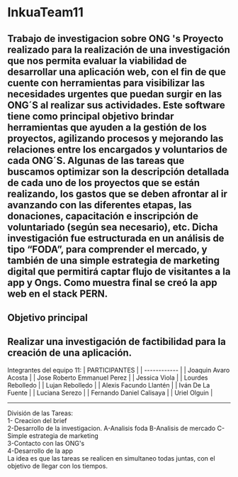 # InkuaTeam11
Trabajo de investigacion sobre ONG  's
Proyecto realizado para la realización de una investigación que nos permita evaluar la viabilidad de desarrollar una aplicación web, con el fin de que cuente con herramientas para visibilizar las necesidades urgentes que puedan surgir en las ONG´S al realizar sus actividades.
Este software tiene como principal objetivo brindar herramientas que ayuden a la gestión de los proyectos, agilizando procesos y mejorando las relaciones entre los encargados y voluntarios de cada ONG´S.
Algunas de las tareas que buscamos optimizar son la descripción detallada de cada uno de los proyectos que se están realizando, los gastos que se deben afrontar al ir avanzando con las diferentes etapas, las donaciones, capacitación e inscripción de voluntariado (según sea necesario), etc.
Dicha investigación fue estructurada en un análisis de tipo “FODA”, para comprender el mercado, y también de una simple estrategia de marketing digital que permitirá captar flujo de visitantes a la app y Ongs. Como muestra final se creó la app web en el stack PERN.
----------------------------------------------------------------------------------------------------------------------------------------------------------------------------------------
## Objetivo principal
Realizar una investigación de factibilidad para la creación de una aplicación.
-----------------------------------------------------------------------------------------------------------------------------------------------------------------------------------------
Integrantes del equipo 11:
| PARTICIPANTES | 
| ------------ | 
| Joaquin Avaro Acosta  | 
| Jose Roberto Emmanuel Perez |
| Jessica Viola |
| Lourdes Rebolledo |
| Lujan Rebolledo |
| Alexis Facundo Llantén |
| Iván De La Fuente |
| Luciana Serezo |
| Fernando Daniel Calisaya |
| Uriel Olguin |

-----------------------------------------------------------------------------------------------------------------------------------------------------------------------------------------
División de las Tareas:
<br>
1- Creacion del brief <br>
2-Desarrollo de la investigacion. A-Analisis foda B-Analisis de mercado C-Simple estrategia de marketing<br>
3-Contacto con las ONG's<br>
4-Desarrollo de la app<br>
La idea es que las tareas se realicen en simultaneo todas juntas, con el objetivo de llegar con los tiempos.
